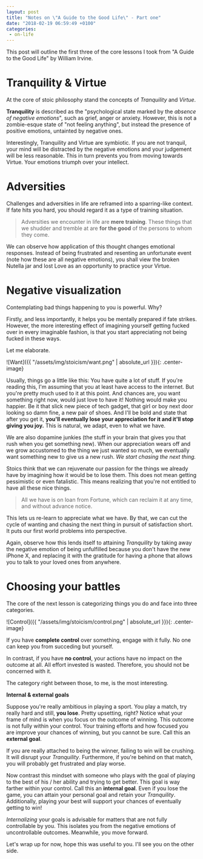 ```yaml
---
layout: post
title: "Notes on \"A Guide to the Good Life\" - Part one"
date: "2018-02-19 06:59:49 +0100"
categories:
 - on-life
---
```


This post will outline the first three of the core lessons I took from "A Guide to the Good Life" by William Irvine.

# Tranquility & Virtue

At the core of stoic philosophy stand the concepts of _Tranquility_ and _Virtue_.

**Tranquility** is described as the "psychological state marked by the *absence of negative emotions*", such as grief, anger or anxiety.
However, this is not a zombie-esque state of "not feeling anything", but instead the presence of positive emotions, untainted by negative ones.

Interestingly, Tranquility and Virtue are symbiotic. If you are not tranquil, your mind will be distracted by the negative emotions and
your judgement will be less reasonable. This in turn prevents you from moving towards Virtue. Your emotions triumph over your intellect.

# Adversities

Challenges and adversities in life are reframed into a sparring-like context.
If fate hits you hard, you should regard it as a type of training situation.

> Adversities we encounter in life are **mere training**. These things that we shudder and tremble at are **for the good** of the persons to whom they come.

We can observe how application of this thought changes emotional responses.
Instead of being frustrated and resenting an unfortunate event (note how these are all negative emotions), you shall view the broken Nutella jar and lost Love as an opportunity to practice your Virtue.

# Negative visualization

Contemplating bad things happening to you is powerful. Why?

Firstly, and less importantly, it helps you be mentally prepared if fate strikes.
However, the more interesting effect of imagining yourself getting fucked over in every imaginable fashion, is that you start appreciating not being fucked in these ways.

Let me elaborate.

![Want]({{ "/assets/img/stoicism/want.png" | absolute_url }}){: .center-image}

Usually, things go a little like this: You have quite a lot of stuff. If you're reading this, I'm assuming that you at least have access to the internet. But you're pretty much used to it at this point. And chances are, you want something right now, would just love to have it! Nothing would make you happier.
Be it that slick new piece of tech gadget, that girl or boy next door looking so damn fine, a new pair of shoes.
And I'll be bold and state that after you get it, **you'll eventually lose your appreciation for it and it'll stop giving you joy.** This is natural, we adapt, even to what we have.

We are also dopamine junkies (the stuff in your brain that gives you that rush when you get something new).
When our appreciation wears off and we grow accustomed to the thing we just wanted so much, we eventually want something new to give us a new rush. *We start chasing the next thing.*

Stoics think that we can rejuvenate our passion for the things we already have by imagining how it would be to lose them.
This does not mean getting pessimistic or even fatalistic. This means realizing that you're not entitled to have all these nice things.

> All we have is on loan from Fortune, which can reclaim it at any time, and without advance notice.

This lets us re-learn to appreciate what we have. By that, we can cut the cycle of wanting and chasing the next thing in pursuit of satisfaction short. It puts our first world problems into perspective.

Again, observe how this lends itself to attaining _Tranquility_ by taking away the negative emotion of being unfulfilled because you don't have the new iPhone X, and replacing it with the gratitude for having a phone that allows you to talk to your loved ones from anywhere.

# Choosing your battles

The core of the next lesson is categorizing things you do and face into three categories.

![Control]({{ "/assets/img/stoicism/control.png" | absolute_url }}){: .center-image}

If you have **complete control** over something, engage with it fully. No one can keep you from succeding but yourself.

In contrast, if you have **no control**, your actions have no impact on the outcome at all. All effort invested is wasted. Therefore, you should not be concerned with it.

The category right between those, to me, is the most interesting.

**Internal & external goals**

Suppose you're really ambitious in playing a sport. You play a match, try really hard and still, **you lose**. Pretty upsetting, right?
Notice what your frame of mind is when you focus on the outcome of winning. This outcome is not fully within your control. Your training efforts and how focused you are improve your chances of winning, but you cannot be sure. Call this an **external goal**.

If you are really attached to being the winner, failing to win will be crushing. It will disrupt your _Tranquility_.
Furthermore, if you're behind on that match, you will probably get frustrated and play worse.

Now contrast this mindset with someone who plays with the goal of playing to the best of his / her ability and trying to get better. This goal is way farther within your control. Call this an **internal goal**. Even if you lose the game, you can attain your personal goal and retain your _Tranquility_. Additionally, playing your best will support your chances of eventually getting to win!

_Internalizing_ your goals is advisable for matters that are not fully controllable by you.
This isolates you from the negative emotions of uncontrollable outcomes. Meanwhile, you move forward.

Let's wrap up for now, hope this was useful to you. I'll see you on the other side.
